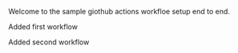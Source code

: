 Welcome to the sample giothub actions workfloe setup end to end.

Added first workflow

Added second workflow